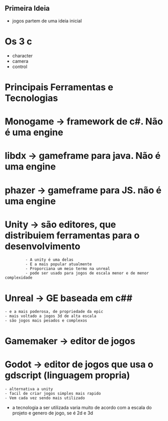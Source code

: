 ## Primeira Ideia 

 - jogos partem de uma ideia inicial


# Os 3 c

  - character
  - camera
  - control


# Principais Ferramentas e Tecnologias

  # Monogame -> framework de c#. Não é uma engine

  # libdx -> gameframe para java. Não é uma engine

  # phazer -> gameframe para JS. não é uma engine

  # Unity -> são editores, que distribuiem ferramentas para o desenvolvimento
             - A unity é uma delas
             - E a mais popular atualmente
             - Proporciana um meio termo na unreal
             - pode ser usado para jogos de escala menor e de menor complexidade

  # Unreal -> GE baseada em c##
    - e a mais poderosa, de propriedade da epic
    - mais voltado a jogos 3d de alta escala
    - são jogos mais pesados e complexos

  # Gamemaker -> editor de jogos

  # Godot -> editor de jogos que usa o gdscript (linguagem propria)
    - alternativa a unity
    - facil de criar jogos simples mais rapido
    - Vem cada vez sendo mais utilizado

  - a tecnologia a ser utilizada varia muito de acordo com a escala do projeto e genero de jogo, se é 2d e 3d 